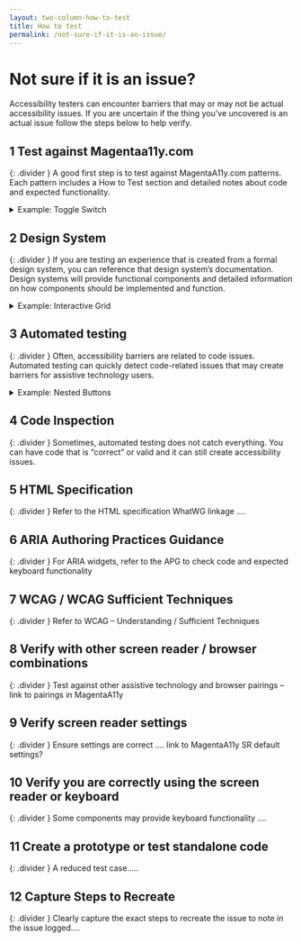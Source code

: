 ```yaml
---
layout: two-column-how-to-test
title: How to test
permalink: /not-sure-if-it-is-an-issue/
---
```


# Not sure if it is an issue?
Accessibility testers can encounter barriers that may or may not be actual accessibility issues. If you are uncertain if the thing you’ve uncovered is an actual issue follow the steps below to help verify.

## <step-number>1</step-number> Test against Magentaa11y.com
{: .divider }
A good first step is to test against MagentaA11y.com patterns.  Each pattern includes a How to Test section and detailed notes about code and expected functionality. 

<details>
  <summary>
    Example: Toggle Switch
  </summary>
  <h3>Scenario</h3>
  On the web page you are testing you encounter a toggle switch that does not work with the left and right arrow keys like you believe it should.

  <h3>What to do</h3>
  To verify if arrow key support is expected for toggles on the web, you can first check MagentaA11y. Locate the <a href="/checklist-web/toggle-switch/">Toggle Switch</a> component page and review the How to test section. Arrow key support is not mentioned so this is not a requirement for toggle switches and so this is not an accessibility issue.  
</details>

## <step-number>2</step-number> Design System 
{: .divider }
If you are testing an experience that is created from a formal design system, you can reference that design system’s documentation. Design systems will provide functional components and detailed information on how components should be implemented and function. 

<details>
  <summary>
    Example: Interactive Grid
  </summary>
  <h3>Scenario</h3>
  You are testing a page that consists of an interactive table. When you send keyboard focus to the table, focus skips the table headers and jumps to the 2nd row. You are not sure if this is a focus order issue.

  <h3>What to do</h3>
  You know this project uses the brand-new design system, so you check the documentation for the interactive table. You learn that the table is implemented as an ARIA Grid and learn that this is the expected behavior, so this is not an accessibility issue.  
</details>


## <step-number>3</step-number> Automated testing 
{: .divider }
Often, accessibility barriers are related to code issues. Automated testing can quickly detect code-related issues that may create barriers for assistive technology users. 

<details>
  <summary>
    Example: Nested Buttons
  </summary>
  <h3>Scenario</h3>
  You are testing a button that when activated, presents a list of options. For some reason, the screen reader will not interact with the button correctly. 

  <h3>What to do</h3>
  You have ran some automated accessibility tests and in the results there is an issue identified that indicates the author has nested a button element inside of another button element and that is no only invalid HTML, it is creating the barrier with the screen reader so this is an issue. 
</details>

## <step-number>4</step-number> Code Inspection 
{: .divider }
Sometimes, automated testing does not catch everything. You can have code that is “correct” or valid and it can still create accessibility issues.

## <step-number>5</step-number> HTML Specification 
{: .divider }
Refer to the HTML specification WhatWG linkage …. 

## <step-number>6</step-number> ARIA Authoring Practices Guidance  
{: .divider }
For ARIA widgets, refer to the APG to check code and expected keyboard functionality  

## <step-number>7</step-number> WCAG / WCAG Sufficient Techniques 
{: .divider }
Refer to WCAG – Understanding / Sufficient Techniques 

## <step-number>8</step-number> Verify with other screen reader / browser combinations
{: .divider } 
Test against other assistive technology and browser pairings – link to pairings in MagentaA11y 

## <step-number>9</step-number> Verify screen reader settings 
{: .divider }
Ensure settings are correct …. link to MagentaA11y SR default settings? 

## <step-number>10</step-number> Verify you are correctly using the screen reader or keyboard
{: .divider } 
Some components may provide keyboard functionality ….  

## <step-number>11</step-number> Create a prototype or test standalone code
{: .divider } 
A reduced test case..... 

## <step-number>12</step-number> Capture Steps to Recreate 
{: .divider }
Clearly capture the exact steps to recreate the issue to note in the issue logged.... 
